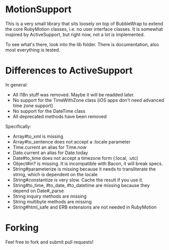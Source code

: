# MotionSupport

This is a very small library that sits loosely on top of BubbleWrap to extend the core RubyMotion classes, i.e. no user interface classes. It is somewhat inspired by ActiveSupport, but right now, not a lot is implemented.

To see what's there, look into the lib folder. There is documentation, also most everything is tested.

# Differences to ActiveSupport

In general:

* All I18n stuff was removed. Maybe it will be readded later.
* No support for the TimeWithZone class (iOS apps don't need advanced time zone support)
* No support for the DateTime class
* All deprecated methods have been removed

Specifically:

* Array#to_xml is missing
* Array#to_sentence does not accept a :locale parameter
* Time.current an alias for Time.now
* Date.current an alias for Date.today
* Date#to_time does not accept a timezone form (:local, :utc)
* Object#in? is missing. It is incompatible with Bacon, it will break specs.
* String#parameterize is missing because it needs to transliterate the string, which is dependent on the locale
* String#constantize is very slow. Cache the result if you use it.
* String#to_time, #to_date, #to_datetime are missing because they depend on Date#_parse
* String inquiry methods are missing
* String multibyte methods are missing
* String#html_safe and ERB extensions are not needed in RubyMotion


# Forking

Feel free to fork and submit pull requests!
